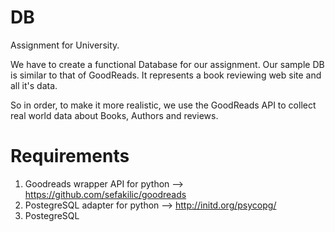 # DB
Assignment for University.

We have to create a functional Database for our assignment.
Our sample DB is similar to that of GoodReads. It represents a book reviewing web site
and all it's data.

So in order, to make it more realistic, we use the GoodReads API to collect
real world data about Books, Authors and reviews.


# Requirements

1) Goodreads wrapper API for python --> https://github.com/sefakilic/goodreads
2) PostegreSQL adapter for python --> http://initd.org/psycopg/
3) PostegreSQL
